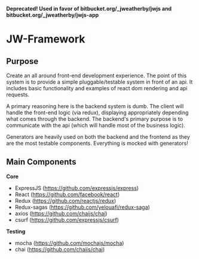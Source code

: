 **Deprecated! Used in favor of bitbucket.org/_jweatherby/jwjs and bitbucket.org/_jweatherby/jwjs-app**

JW-Framework
============

Purpose
-------

Create an all around front-end development experience. The point of this system
is to provide a simple pluggable/testable system in front of an api. It includes
basic functionality and examples of react dom rendering and api requests.

A primary reasoning here is the backend system is dumb. The client will
handle the front-end logic (via redux), displaying appropriately depending what
comes through the backend. The backend's primary purpose is to communicate
with the api (which will handle most of the business logic).

Generators are heavily used on both the backend and the frontend as they are the
most testable components. Everything is mocked with generators!

Main Components
---------------

**Core**

- ExpressJS (https://github.com/expressjs/express)
- React (https://github.com/facebook/react)
- Redux (https://github.com/reactjs/redux)
- Redux-sagas (https://github.com/yelouafi/redux-saga)
- axios (https://github.com/chaijs/chai)
- csurf (https://github.com/expressjs/csurf)

**Testing**

- mocha (https://github.com/mochajs/mocha)
- chai (https://github.com/chaijs/chai)
